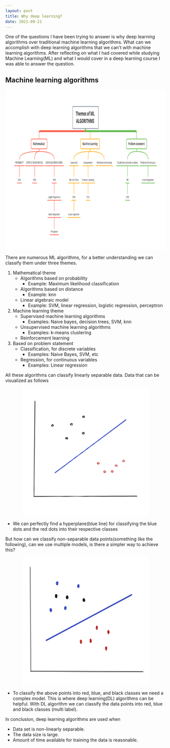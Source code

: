 ```yaml
---
layout: post
title: Why deep learning? 
date: 2021-09-21
---
```


One of the questions I have been trying to answer is why deep learning algorithms over traditional machine learning algorithms. What can we accomplish with deep learning algorithms that we can't with machine learning algorithms. After reflecting on what I had covered while studying Machine Learning(ML) and what I would cover in a deep learning course I was able to answer the question. 

## Machine learning algorithms

<p align="center">
 <img width="1000" height="500" src="/images/themes_ml.jpg">
</p>

There are numerous ML algorithms, for a better understanding we can classify them under three themes.
1. Mathematical theme
    - Algorithms based on probability
        - Example: Maximum likelihood classification
    - Algorithms based on distance
        - Example: knn
    - Linear algebraic model 
        - Example: SVM, linear regression, logistic regression, perceptron
2. Machine learning theme 
    - Supervised machine learning algorithms 
        - Examples: Naive bayes, decision trees, SVM, knn
    - Unsupervised machine learning algorithms
        - Examples: k-means clustering 
    - Reinforcement learning 
3. Based on problem statement
    - Classification, for discrete variables
        - Examples: Naive Bayes, SVM, etc
    - Regression, for continuous variables 
        - Examples: Linear regression

All these algorithms can classify linearly separable data. Data that can be visualized as follows

<p align="center">
 <img width="400" height="400" src="/images/linearly_sep.jpg">
</p>

- We can perfectly find a hyperplane(blue line) for classifying the blue dots and the red dots into their respective classes 

But how can we classify non-separable data points(something like the following), can we use multiple models, is there a simpler way to achieve this? 

<p align="center">
 <img width="400" height="400" src="/images/non_linearly_sep.jpg">
</p>

- To classify the above points into red, blue, and black classes we need a complex model. This is where deep learning(DL) algorithms can be helpful. With DL algorithm we can classify the data points into red, blue and black classes (multi label). 

In conclusion, deep learning algorithms are used when 
- Data set is non-linearly separable.
- The data size is large. 
- Amount of time available for training the data is reasonable.